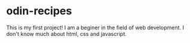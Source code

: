 # odin-recipes
This is my first project!
I am a beginer in the field of web development. I don't know much about html, css and javascript.
